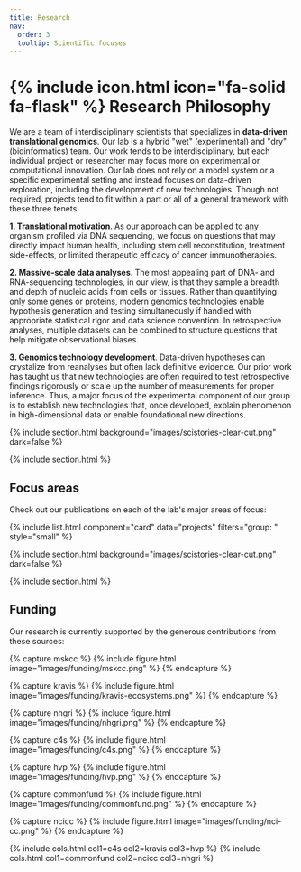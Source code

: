 ```yaml
---
title: Research
nav:
  order: 3
  tooltip: Scientific focuses
---
```


# {% include icon.html icon="fa-solid fa-flask" %} Research Philosophy

We are a team of interdisciplinary scientists that specializes in <b>data-driven translational genomics</b>.
Our lab is a hybrid "wet" (experimental) and "dry" (bioinformatics) team. Our work tends to be interdisciplinary, 
but each individual project or researcher may focus more on experimental or computational innovation. Our lab does not rely on a model system or a specific experimental setting and instead focuses on data-driven
exploration, including the development of new technologies. Though not required, projects tend to fit within a part or all of a general framework with these three tenets:

<b>1. Translational motivation</b>. As our approach can be applied to any organism profiled
via DNA sequencing, we focus on questions that may directly impact human health,
including stem cell reconstitution, treatment side-effects, or limited therapeutic efficacy 
of cancer immunotherapies.

<b>2. Massive-scale data analyses</b>. The most appealing part of DNA- and RNA-sequencing
technologies, in our view, is that they sample a breadth and depth of nucleic acids
from cells or tissues. Rather than quantifying only some genes or proteins,
modern genomics technologies enable hypothesis generation and testing simultaneously
if handled with appropriate statistical rigor and data science convention.
In retrospective analyses, multiple datasets can be combined to structure questions that help mitigate observational biases.

<b>3. Genomics technology development</b>. Data-driven hypotheses can crystalize
from reanalyses but often lack definitive evidence. Our prior work has taught us that new
technologies are often required to test retrospective findings rigorously or 
scale up the number of measurements for proper inference. Thus, a major focus of the
experimental component of our group is to establish new technologies that, once developed, 
explain phenomenon in high-dimensional data or enable foundational new directions. 



{% include section.html background="images/scistories-clear-cut.png" dark=false %}

{% include section.html %}

## Focus areas

Check out our publications on each of the lab's major areas of focus:

{% include list.html component="card" data="projects" filters="group: " style="small" %}

{% include section.html background="images/scistories-clear-cut.png" dark=false %}

{% include section.html %}

## Funding

Our research is currently supported by the generous contributions from these sources:

{% capture mskcc %}
{%
  include figure.html
  image="images/funding/mskcc.png"
%}
{% endcapture %}

{% capture kravis %}
{%
  include figure.html
  image="images/funding/kravis-ecosystems.png"
%}
{% endcapture %}

{% capture nhgri %}
{%
  include figure.html
  image="images/funding/nhgri.png"
%}
{% endcapture %}

{% capture c4s %}
{%
  include figure.html
  image="images/funding/c4s.png"
%}
{% endcapture %}

{% capture hvp %}
{%
  include figure.html
  image="images/funding/hvp.png"
%}
{% endcapture %}

{% capture commonfund %}
{%
  include figure.html
  image="images/funding/commonfund.png"
%}
{% endcapture %}

{% capture ncicc %}
{%
  include figure.html
  image="images/funding/nci-cc.png"
%}
{% endcapture %}


{% include cols.html col1=c4s col2=kravis col3=hvp %}
{% include cols.html col1=commonfund col2=ncicc col3=nhgri %}

